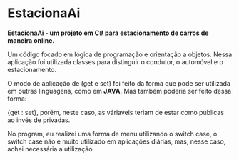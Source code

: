 # EstacionaAi

**EstacionaAi - um projeto em C# para estacionamento de carros de maneira online.**

Um código focado em lógica de programação e orientação a objetos. Nessa aplicação foi utilizada classes para distinguir o condutor, o automóvel e o estacionamento. 

O modo de aplicação de (get e set) foi feito da forma que pode ser utilizada em outras linguagens, como em **JAVA**. Mas também poderia ser feito dessa forma: 

{get : set}, porém, neste caso, as váriaveis teriam de estar como públicas ao invés de privadas. 

No program, eu realizei uma forma de menu utilizando o switch case, o switch case não é muito utilizado em aplicações diárias, mas, nesse caso, achei necessária a utilização. 




